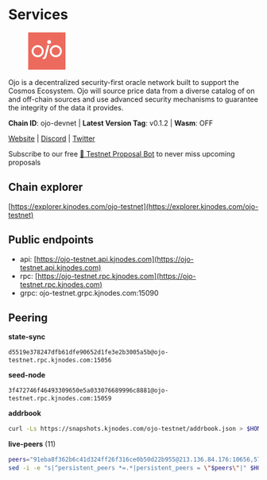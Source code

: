 # Services

<figure><img src="https://raw.githubusercontent.com/kj89/cosmos-images/main/logos/ojo.png" alt=""><figcaption></figcaption></figure>

Ojo is a decentralized security-first oracle network built  to support the Cosmos Ecosystem. Ojo will source price data  from a diverse catalog of on and off-chain sources and use  advanced security mechanisms to guarantee the integrity of the data it provides.

**Chain ID**: ojo-devnet | **Latest Version Tag**: v0.1.2 | **Wasm**: OFF

[Website](https://ojo.network) | [Discord](https://discord.gg/fd8Yrex8nC) | [Twitter](https://twitter.com/ojo_network)



Subscribe to our free [🤖 Testnet Proposal Bot](https://t.me/kjnodes_testnet_proposal_bot) to never miss upcoming proposals


## Chain explorer
[https://explorer.kjnodes.com/ojo-testnet](https://explorer.kjnodes.com/ojo-testnet)

## Public endpoints

* api: [https://ojo-testnet.api.kjnodes.com](https://ojo-testnet.api.kjnodes.com)
* rpc: [https://ojo-testnet.rpc.kjnodes.com](https://ojo-testnet.rpc.kjnodes.com)
* grpc: ojo-testnet.grpc.kjnodes.com:15090

## Peering

**state-sync**

```text
d5519e378247dfb61dfe90652d1fe3e2b3005a5b@ojo-testnet.rpc.kjnodes.com:15056
```

**seed-node**

```text
3f472746f46493309650e5a033076689996c8881@ojo-testnet.rpc.kjnodes.com:15059
```

**addrbook**
```bash
curl -Ls https://snapshots.kjnodes.com/ojo-testnet/addrbook.json > $HOME/.ojo/config/addrbook.json
```

**live-peers** (11)
```bash
peers="91eba8f362b6c41d324ff26f316ce0b50d22b955@213.136.84.176:10656,577606f2072f97a5107bead5b2321302092c1f7d@194.5.152.12:26656,cbe534c7d012e9eb4e71a5573aee8acc1adf4bc6@65.108.41.172:28056,b33500a3aaeb7fa116bdbddbe9c91c3158f38f8d@128.199.18.172:26656,3e2d9912684b16ad98d25b46535c24c496749277@185.144.99.81:26656,ed367ee00b2155c743be6f5b635de6e7ea5acc64@149.202.73.104:11356,da9e028814ff30ec24e94bec6887f4686f692b86@173.212.222.167:30656,02f12e71d5150b49c39123e4e979999b1a08e99d@5.9.79.121:62656,0ac9841750afe017b882768b0e29e72b8296d6b0@104.194.8.68:46656,174e741215a8957222d8be785072dd81b1634ec7@178.159.5.176:51656,d5519e378247dfb61dfe90652d1fe3e2b3005a5b@65.109.68.190:15056"
sed -i -e "s|^persistent_peers *=.*|persistent_peers = \"$peers\"|" $HOME/.ojo/config/config.toml
```
